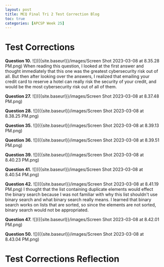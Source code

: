```yaml
---
layout: post
title: MCQ Final Tri 2 Test Correction Blog 
toc: true
categories: [APCSP Week 25]
---
```


# Test Corrections

**Question 10.**
![]({{site.baseurl}}/images/Screen Shot 2023-03-08 at 8.35.28 PM.png)
When reading this question, I looked at the first answer and thought immediately that this one was the greatest cybersecurity risk out of all. But then after looking over the answers, I realized that emailing your credit card to reserve a hotel can really risk the security of your credit, and would be the most cybersecurity risk out of all of them.

**Question 27.**
![]({{site.baseurl}}/images/Screen Shot 2023-03-08 at 8.37.48 PM.png)


**Question 28.**
![]({{site.baseurl}}/images/Screen Shot 2023-03-08 at 8.38.25 PM.png)

**Question 35.**
![]({{site.baseurl}}/images/Screen Shot 2023-03-08 at 8.39.13 PM.png)

**Question 36.**
![]({{site.baseurl}}/images/Screen Shot 2023-03-08 at 8.39.51 PM.png)

**Question 39.**
![]({{site.baseurl}}/images/Screen Shot 2023-03-08 at 8.40.23 PM.png)

**Question 41.**
![]({{site.baseurl}}/images/Screen Shot 2023-03-08 at 8.40.54 PM.png)

**Question 42.**
![]({{site.baseurl}}/images/Screen Shot 2023-03-08 at 8.41.19 PM.png)
I thought that the list containing duplicate elements would effect the binary search because I was not familiar with why this list shouldn't use binary search and what binary search really means. I learned that binary search works on lists that are sorted, so since the elements are not sorted, binary search would not be appropriated.

**Question 47.**
![]({{site.baseurl}}/images/Screen Shot 2023-03-08 at 8.42.01 PM.png)

**Question 50.**
![]({{site.baseurl}}/images/Screen Shot 2023-03-08 at 8.43.04 PM.png)

# Test Corrections Reflection